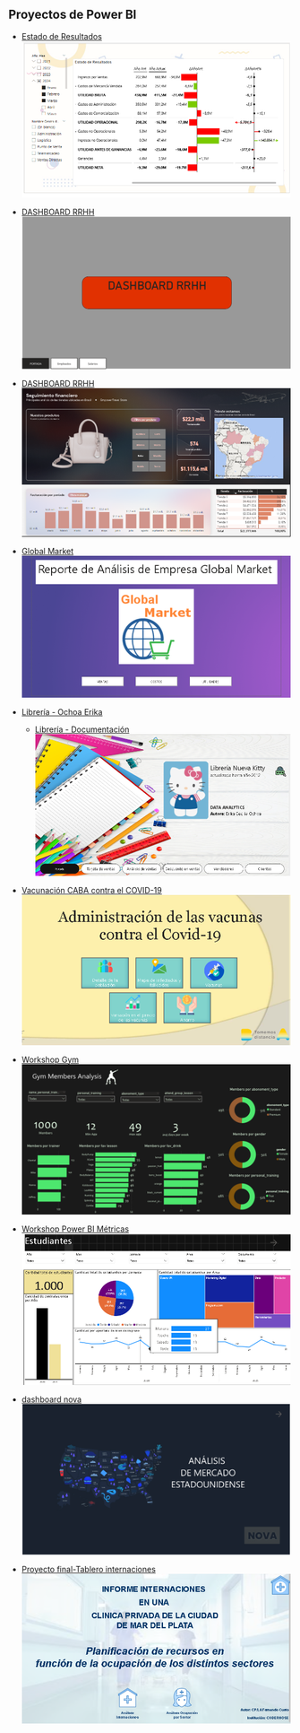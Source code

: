 ## Proyectos de Power BI

- <a href="Base EERR Resuelto/Base EERR Resuelto.pdf">Estado de Resultados</a>
![Estado de Resultados](https://github.com/erikaceciliaochoa/PowerBI-projects/blob/main/Base%20EERR%20Resuelto/Base%20EERR%20Resuelto.PNG)

- <a href="DASHBOARD RRHH/DASHBOARD RRHH.pdf">DASHBOARD RRHH</a>
![DASHBOARD RRHH](https://github.com/erikaceciliaochoa/PowerBI-projects/blob/main/DASHBOARD%20RRHH/DASHBOARD%20RRHH.PNG)

- <a href="Dashboard Ventas/Dashboard Ventas.pdf">DASHBOARD RRHH</a>
![DASHBOARD RRHH](https://github.com/erikaceciliaochoa/PowerBI-projects/blob/main/Dashboard%20Ventas/Dashboard%20Ventas.PNG)

- <a href="Global Market/Global Market.pdf">Global Market</a>
![Global Market](https://github.com/erikaceciliaochoa/PowerBI-projects/blob/main/Global%20Market/Global%20Market.PNG)

- <a href="Librería/Librería - Ochoa Erika.pdf">Librería - Ochoa Erika</a>
  - <a href="Librería/Librería - Documentación.pdf">Librería - Documentación</a>
![Libreria](https://github.com/erikaceciliaochoa/PowerBI-projects/blob/main/Librería/Librería.PNG)
           
 - <a href="Vacunación CABA contra el COVID-19/Vacunación CABA contra el COVID-19.pdf">Vacunación CABA contra el COVID-19</a>
![Vacunación CABA contra el COVID-19](https://github.com/erikaceciliaochoa/PowerBI-projects/blob/main/Vacunaci%C3%B3n%20CABA%20contra%20el%20COVID-19/Vacunaci%C3%B3n%20CABA%20contra%20el%20COVID-19.PNG)

- <a href="Workshop Gym/Workshop Gym.pdf">Workshop Gym</a>
![Workshop Gym](https://github.com/erikaceciliaochoa/PowerBI-projects/blob/main/Workshop%20Gym/Workshop%20Gym.PNG)

- <a href="Workshop Power BI Métricas/Workshop Power BI Métricas.pdf">Workshop Power BI Métricas</a>
![Workshop Power BI Métricas](https://github.com/erikaceciliaochoa/PowerBI-projects/blob/main/Workshop%20Power%20BI%20M%C3%A9tricas/Workshop%20Power%20BI%20M%C3%A9tricas.PNG)

- <a href="dashboard_nova/dashboard_nova.pdf">dashboard nova</a>
![dashboard_nova](https://github.com/erikaceciliaochoa/PowerBI-projects/blob/main/dashboard_nova/dashboard_nova.PNG)

- <a href="proyecto-final-tablero-internaciones/proyecto-final-tablero-internaciones.pdf">Proyecto final-Tablero internaciones</a>
![Proyecto final-Tablero internaciones](https://github.com/erikaceciliaochoa/PowerBI-projects/blob/main/proyecto-final-tablero-internaciones/proyecto-final-tablero-internaciones.PNG)
